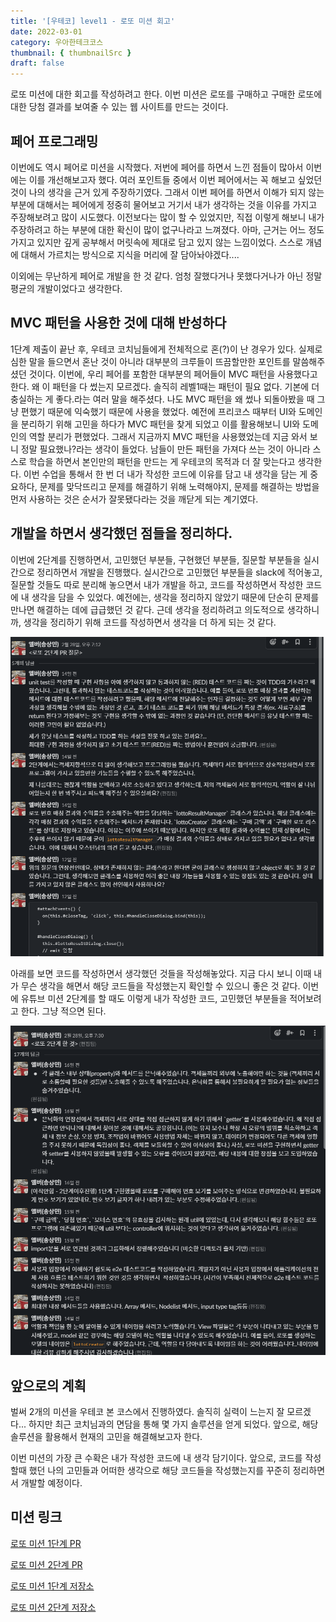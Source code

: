 ```yaml
---
title: '[우테코] level1 - 로또 미션 회고'
date: 2022-03-01
category: 우아한테크코스
thumbnail: { thumbnailSrc }
draft: false
---
```


로또 미션에 대한 회고를 작성하려고 한다. 이번 미션은 로또를 구매하고 구매한 로또에 대한 당첨 결과를 보여줄 수 있는 웹 사이트를 만드는 것이다.

## 페어 프로그래밍

이번에도 역시 페어로 미션을 시작했다. 저번에 페어를 하면서 느낀 점들이 많아서 이번에는 이를 개선해보고자 했다. 여러 포인트들 중에서 이번 페어에서는 꼭 해보고 싶었던 것이 나의 생각을 근거 있게 주장하기였다. 그래서 이번 페어를 하면서 이해가 되지 않는 부분에 대해서는 페어에게 정중히 물어보고 거기서 내가 생각하는 것을 이유를 가지고 주장해보려고 많이 시도했다. 이전보다는 많이 할 수 있었지만, 직접 이렇게 해보니 내가 주장하려고 하는 부분에 대한 확신이 많이 없구나라고 느껴졌다. 아마, 근거는 어느 정도 가지고 있지만 깊게 공부해서 머릿속에 제대로 담고 있지 않는 느낌이었다. 스스로 개념에 대해서 가르치는 방식으로 지식을 머리에 잘 담아놔야겠다....

이외에는 무난하게 페어로 개발을 한 것 같다. 엄청 잘했다거나 못했다거나가 아닌 정말 평균의 개발이었다고 생각한다.

## MVC 패턴을 사용한 것에 대해 반성하다

1단계 제출이 끝난 후, 우테코 코치님들에게 전체적으로 혼(?)이 난 경우가 있다. 실제로 심한 말을 들으면서 혼난 것이 아니라 대부분의 크루들이 뜨끔할만한 포인트를 말씀해주셨던 것이다. 이번에, 우리 페어를 포함한 대부분의 페어들이 MVC 패턴을 사용했다고 한다. 왜 이 패턴을 다 썼는지 모르겠다. 솔직히 레벨1때는 패턴이 필요 없다. 기본에 더 충실하는 게 좋다.라는 여러 말을 해주셨다. 나도 MVC 패턴을 왜 썼나 되돌아봤을 때 그냥 편했기 때문에 익숙했기 때문에 사용을 했었다. 예전에 프리코스 때부터 UI와 도메인을 분리하기 위해 고민을 하다가 MVC 패턴을 찾게 되었고 이를 활용해보니 UI와 도메인의 역할 분리가 편했었다. 그래서 지금까지 MVC 패턴을 사용했었는데 지금 와서 보니 정말 필요했나?라는 생각이 들었다. 남들이 만든 패턴을 가져다 쓰는 것이 아니라 스스로 학습을 하면서 본인만의 패턴을 만드는 게 우테코의 목적과 더 잘 맞는다고 생각한다. 이번 수업을 통해서 한 번 더 내가 작성한 코드에 이유를 담고 내 생각을 담는 게 중요하다, 문제를 맞닥뜨리고 문제를 해결하기 위해 노력해야지, 문제를 해결하는 방법을 먼저 사용하는 것은 순서가 잘못됐다라는 것을 깨닫게 되는 계기였다.

## 개발을 하면서 생각했던 점들을 정리하다.

이번에 2단계를 진행하면서, 고민했던 부분들, 구현했던 부분들, 질문할 부분들을 실시간으로 정리하면서 개발을 진행했다. 실시간으로 고민했던 부분들을 slack에 적어놓고, 질문할 것들도 따로 분리해 놓으면서 내가 개발을 하고, 코드를 작성하면서 작성한 코드에 내 생각을 담을 수 있었다. 예전에는, 생각을 정리하지 않았기 때문에 단순히 문제를 만나면 해결하는 데에 급급했던 것 같다. 근데 생각을 정리하려고 의도적으로 생각하니까, 생각을 정리하기 위해 코드를 작성하면서 생각을 더 하게 되는 것 같다.

![로또 2단계 PR 질문](images/lotto-2nd-pr.png)

아래를 보면 코드를 작성하면서 생각했던 것들을 작성해놓았다. 지금 다시 보니 이때 내가 무슨 생각을 해면서 해당 코드들을 작성했는지 확인할 수 있으니 좋은 것 같다. 이번에 유튜브 미션 2단계를 할 때도 이렇게 내가 작성한 코드, 고민했던 부분들을 적어보려고 한다. 그냥 적으면 된다.

![로또 2단계 구현사항 정리](images/lotto-2nd-features.png)

## 앞으로의 계획

벌써 2개의 미션을 우테코 본 코스에서 진행하였다. 솔직히 실력이 느는지 잘 모르겠다... 하지만 최근 코치님과의 면담을 통해 몇 가지 솔루션을 얻게 되었다. 앞으로, 해당 솔루션을 활용해서 현재의 고민을 해결해보고자 한다.

이번 미션의 가장 큰 수확은 내가 작성한 코드에 내 생각 담기이다. 앞으로, 코드를 작성할때 했던 나의 고민들과 어떠한 생각으로 해당 코드들을 작성했는지를 꾸준히 정리하면서 개발할 예정이다.

## 미션 링크

[로또 미션 1단계 PR](https://github.com/woowacourse/javascript-lotto/pull/90)

[로또 미션 2단계 PR](https://github.com/woowacourse/javascript-lotto/pull/136)

[로또 미션 1단계 저장소](https://github.com/al-bur/javascript-lotto/tree/step1)

[로또 미션 2단계 저장소](https://github.com/al-bur/javascript-lotto/tree/step2)
